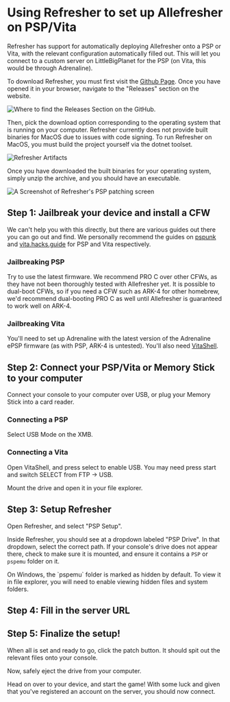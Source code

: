 # Using Refresher to set up Allefresher on PSP/Vita

Refresher has support for automatically deploying Allefresher onto a PSP or Vita, with the relevant configuration automatically filled out. This will let you connect to a custom server on LittleBigPlanet for the PSP (on Vita, this would be through Adrenaline).

To download Refresher, you must first visit the [Github Page](https://github.com/LittleBigRefresh/Refresher). Once you have opened it in your browser,
navigate to the "Releases" section on the website.

![Where to find the Releases Section on the GitHub.](Refresher-Release-Highlight.png)

Then, pick the download option corresponding to the operating system that is running on your computer.
Refresher currently does not provide built binaries for MacOS due to issues with code signing. To run Refresher on MacOS,
you must build the project yourself via the dotnet toolset.

![Refresher Artifacts](Refresher-Artifacts.png)

Once you have downloaded the built binaries for your operating system,
simply unzip the archive, and you should have an executable.

![A Screenshot of Refresher's PSP patching screen](refresher-psp.png)

## Step 1: Jailbreak your device and install a CFW

We can't help you with this directly, but there are various guides out there you can go out and find. We personally recommend the guides on [pspunk](https://www.pspunk.com/psp-cfw/) and [vita.hacks.guide](https://vita.hacks.guide/) for PSP and Vita respectively.

### Jailbreaking PSP

Try to use the latest firmware. We recommend PRO C over other CFWs, as they have not been thoroughly tested with Allefresher yet. It is possible to dual-boot CFWs, so if you need a CFW such as ARK-4 for other homebrew, we'd recommend dual-booting PRO C as well until Allefresher is guaranteed to work well on ARK-4.

### Jailbreaking Vita

You'll need to set up Adrenaline with the latest version of the Adrenaline ePSP firmware (as with PSP, ARK-4 is untested). You'll also need [VitaShell](https://github.com/TheOfficialFloW/VitaShell/releases).

## Step 2: Connect your PSP/Vita or Memory Stick to your computer

Connect your console to your computer over USB, or plug your Memory Stick into a card reader.

### Connecting a PSP

Select USB Mode on the XMB.

### Connecting a Vita

Open VitaShell, and press select to enable USB. You may need press start and switch SELECT from FTP -> USB.

Mount the drive and open it in your file explorer.

## Step 3: Setup Refresher

Open Refresher, and select "PSP Setup".

Inside Refresher, you should see at a dropdown labeled "PSP Drive". In that dropdown, select the correct path. If your console's drive does not appear there, check to make sure it is mounted, and ensure it contains a `PSP` or `pspemu` folder on it.

<note>
On Windows, the `pspemu` folder is marked as hidden by default. 
To view it in file explorer, you will need to enable viewing hidden files and system folders.
</note>

## Step 4: Fill in the server URL

<include from="Library.topic" element-id="fill-in-server-url"></include>

## Step 5: Finalize the setup!

When all is set and ready to go, click the patch button. It should spit out the relevant files onto your console.

Now, safely eject the drive from your computer.

Head on over to your device, and start the game! With some luck and given that you've registered an account on the server, you should now connect.
